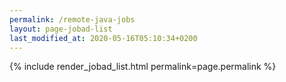 ```yaml
---
permalink: /remote-java-jobs
layout: page-jobad-list
last_modified_at: 2020-05-16T05:10:34+0200
---
```

{% include render_jobad_list.html permalink=page.permalink %}

